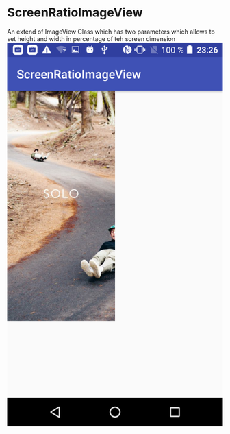 # ScreenRatioImageView
An extend of ImageView Class which has two parameters which allows to set height and width in percentage of teh screen dimension
![alt text](screenshot/Screenshot_20170204-232612.png "screenshot")

